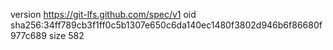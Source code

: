 version https://git-lfs.github.com/spec/v1
oid sha256:34ff789cb3f1ff0c5b1307e650c6da140ec1480f3802d946b6f86680f977c689
size 582
